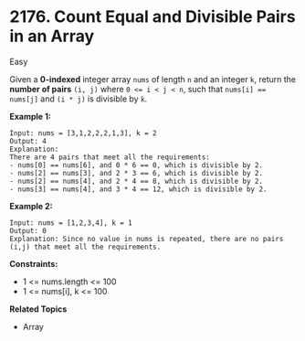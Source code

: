 # 2176. Count Equal and Divisible Pairs in an Array

Easy

Given a **0-indexed** integer array `nums` of length `n` and an integer `k`, return the **number of pairs** `(i, j)` where `0 <= i < j < n`, such that `nums[i] == nums[j]` and `(i * j)` is divisible by `k`.
 

**Example 1:**
```
Input: nums = [3,1,2,2,2,1,3], k = 2
Output: 4
Explanation:
There are 4 pairs that meet all the requirements:
- nums[0] == nums[6], and 0 * 6 == 0, which is divisible by 2.
- nums[2] == nums[3], and 2 * 3 == 6, which is divisible by 2.
- nums[2] == nums[4], and 2 * 4 == 8, which is divisible by 2.
- nums[3] == nums[4], and 3 * 4 == 12, which is divisible by 2.
```
**Example 2:**
```
Input: nums = [1,2,3,4], k = 1
Output: 0
Explanation: Since no value in nums is repeated, there are no pairs (i,j) that meet all the requirements.
 ```

**Constraints:**

- 1 <= nums.length <= 100
- 1 <= nums[i], k <= 100

**Related Topics**
- Array